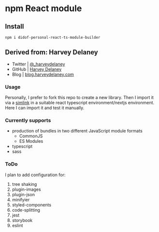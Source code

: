 # npm React module

## Install

`npm i didof-personal-react-ts-module-builder`


## Derived from: Harvey Delaney
* Twitter   | [@_harveydelaney](https://twitter.com/_harveydelaney)
* GitHub    | [Harvey Delaney](https://github.com/HarveyD)
* Blog      | [blog.harveydelaney.com](https://blog.harveydelaney.com/creating-your-own-react-component-library/)

### Usage

Personally, I prefer to fork this repo to create a new library.
Then I import it via a [simlink](https://docs.npmjs.com/cli/v6/commands/npm-link) in a suitable react typescript environment/nextjs environment. Here I can import it and test it manually.

### Currently supports
* production of bundles in two different JavaScript module formats
    * CommonJS
    * ES Modules
* typescript
* sass

### ToDo
I plan to add configuration for:
1. tree shaking
1. plugin-images
1. plugin-json
1. minifyier
1. styled-components
1. code-splitting
1. jest
1. storybook
1. eslint



